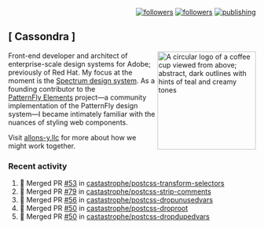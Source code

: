 <p align="right"><a rel="me" href="https://front-end.social/@castastrophe">
    <img alt="followers" title="Follow me on Mastodon" src="https://img.shields.io/mastodon/follow/109297102751309835?domain=https%3A%2F%2Ffront-end.social&label=Follow&logo=mastodon&logoColor=white&style=for-the-badge&labelColor=008080&color=006969"/></a>
  <a href="https://codepen.io/castastrophe/">
    <img alt="followers" title="Follow me on CodePen" src="https://img.shields.io/badge/23-1?color=640464&labelColor=7c007c&style=for-the-badge&logo=codepen&label=Follow"/></a>
<a href="https://castastrophe.medium.com/">
    <img alt="publishing" title="View articles on Medium" src="https://img.shields.io/badge/107-1?color=666&labelColor=444&label=subscribe&logo=medium&logoColor=white&style=for-the-badge"/></a>
</p>

## [&nbsp;Cassondra&nbsp;]

<img align="right" src="https://github-production-user-asset-6210df.s3.amazonaws.com/1840295/253016758-ba468774-1cd3-42c2-8f43-947b5eeb5edf.png" height="200" alt="A circular logo of a coffee cup viewed from above; abstract, dark outlines with hints of teal and creamy tones">

Front-end developer and architect of enterprise-scale design systems for Adobe; previously of Red Hat. My focus at the moment is the [Spectrum design system](https://github.com/adobe/spectrum-css). As a founding contributor to the [PatternFly&nbsp;Elements](https://github.com/patternfly/patternfly-elements) project&mdash;a community implementation of the PatternFly design system&mdash;I became intimately familiar with the nuances of styling web components.

Visit [allons-y.llc](http://allons-y.llc/) for more about how we might work together.

### Recent activity

<!--START_SECTION:activity-->
1. 🎉 Merged PR [#53](https://github.com/castastrophe/postcss-transform-selectors/pull/53) in [castastrophe/postcss-transform-selectors](https://github.com/castastrophe/postcss-transform-selectors)
2. 🎉 Merged PR [#79](https://github.com/castastrophe/postcss-strip-comments/pull/79) in [castastrophe/postcss-strip-comments](https://github.com/castastrophe/postcss-strip-comments)
3. 🎉 Merged PR [#56](https://github.com/castastrophe/postcss-dropunusedvars/pull/56) in [castastrophe/postcss-dropunusedvars](https://github.com/castastrophe/postcss-dropunusedvars)
4. 🎉 Merged PR [#50](https://github.com/castastrophe/postcss-droproot/pull/50) in [castastrophe/postcss-droproot](https://github.com/castastrophe/postcss-droproot)
5. 🎉 Merged PR [#50](https://github.com/castastrophe/postcss-dropdupedvars/pull/50) in [castastrophe/postcss-dropdupedvars](https://github.com/castastrophe/postcss-dropdupedvars)
<!--END_SECTION:activity-->

